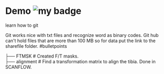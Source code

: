 # Demo ![my badge](https://badgen.net/badge/release/2024.02.13/orange)
learn how to git

Git works nice with txt files and recognize word as binary codes. Git hub can't hold files that are more than 100 MB so for data put the link to the sharefile folder.
#bulletpoints

 ├── FTMSK                    # Created F/T masks.  
     ├── alignment                # Find a transformation matrix to align the tibia. Done in SCANFLOW.
